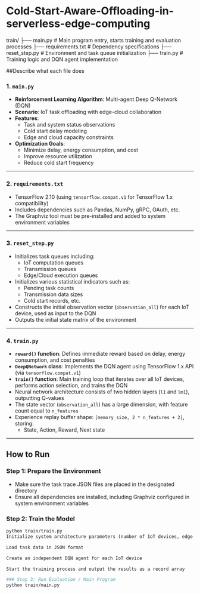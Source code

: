 # Cold-Start-Aware-Offloading-in-serverless-edge-computing
train/
├── main.py # Main program entry, starts training and evaluation processes
├── requirements.txt # Dependency specifications
├── reset_step.py # Environment and task queue initialization
├── train.py # Training logic and DQN agent implementation

##Describe what each file does

### 1. `main.py`  
- **Reinforcement Learning Algorithm**: Multi-agent Deep Q-Network (DQN)  
- **Scenario**: IoT task offloading with edge-cloud collaboration  
- **Features**:  
  - Task and system status observations  
  - Cold start delay modeling  
  - Edge and cloud capacity constraints  
- **Optimization Goals**:  
  - Minimize delay, energy consumption, and cost  
  - Improve resource utilization  
  - Reduce cold start frequency  

---

### 2. `requirements.txt`  
- TensorFlow 2.10 (using `tensorflow.compat.v1` for TensorFlow 1.x compatibility)  
- Includes dependencies such as Pandas, NumPy, gRPC, OAuth, etc.  
- The Graphviz tool must be pre-installed and added to system environment variables  

---

### 3. `reset_step.py`  
- Initializes task queues including:  
  - IoT computation queues  
  - Transmission queues  
  - Edge/Cloud execution queues  
- Initializes various statistical indicators such as:  
  - Pending task counts  
  - Transmission data sizes  
  - Cold start records, etc.  
- Constructs the initial observation vector (`observation_all`) for each IoT device, used as input to the DQN  
- Outputs the initial state matrix of the environment  

---

### 4. `train.py`  
- **`reward()` function**: Defines immediate reward based on delay, energy consumption, and cost penalties  
- **`DeepQNetwork` class**: Implements the DQN agent using TensorFlow 1.x API (via `tensorflow.compat.v1`)  
- **`train()` function**: Main training loop that iterates over all IoT devices, performs action selection, and trains the DQN  
- Neural network architecture consists of two hidden layers (`l1` and `lm1`), outputting Q-values  
- The state vector (`observation_all`) has a large dimension, with feature count equal to `n_features`  
- Experience replay buffer shape: `[memory_size, 2 * n_features + 2]`, storing:  
  - State, Action, Reward, Next state  

---

## How to Run

### Step 1: Prepare the Environment  
- Make sure the task trace JSON files are placed in the designated directory  
- Ensure all dependencies are installed, including Graphviz configured in system environment variables  

### Step 2: Train the Model  
```bash
python train/train.py
Initialize system architecture parameters (number of IoT devices, edge servers, cloud servers, etc.)

Load task data in JSON format

Create an independent DQN agent for each IoT device

Start the training process and output the results as a record array

### Step 3: Run Evaluation / Main Program
python train/main.py

